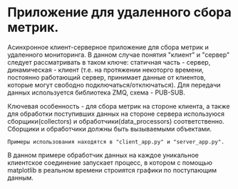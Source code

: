 # Приложение для удаленного сбора метрик.
Асинхронное клиент-серверное приложение для сбора метрик и удаленного мониторинга. В данном случае понятия "клиент" и "сервер" следует рассматривать в таком ключе: статичная часть - сервер, динамическая - клиент (т.е. на протяжении некоторго времени, постоянно работающий сервер, принимает данные от клиентов, которые могут свободно подключаться/отключаться). 
Для передачи данных используется библиотека ZMQ, схема - PUB-SUB.

Ключевая особенность - для сбора метрик на стороне клиента, а также для обработки поступивших данных на стороне сервера используюся сборщики(collectors) и обработчики(data_processors) соответственно. Сборщики и обработчики должны быть вызываемыми объектами. 

    Примеры использования находятся в "client_app.py" и "server_app.py". 

В данном примере обработчик данных на каждое уникальное клиентское соединение запускает процесс, в котором с помощью matplotlib в реальном времени строиятся графики по поступающим данным. 
